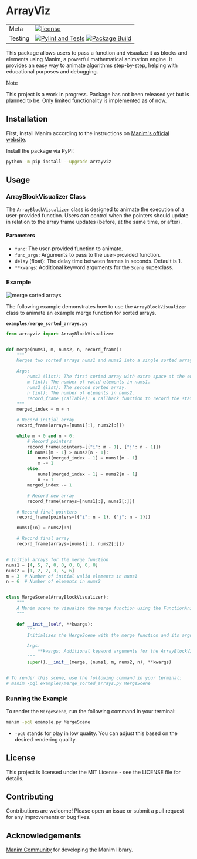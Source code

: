 # ArrayViz

<!-- badges: start -->
| | |
| --- | --- |
| Meta | [![license](https://img.shields.io/badge/license-MIT-blue.svg)](https://opensource.org/licenses/MIT) |
| Testing | [![Pylint and Tests](https://github.com/aanas-sayed/arrayviz/actions/workflows/lint_and_test.yaml/badge.svg)](https://github.com/aanas-sayed/arrayviz/actions/workflows/lint_and_test.yaml) [![Package Build](https://github.com/aanas-sayed/arrayviz/actions/workflows/package_build.yaml/badge.svg)](https://github.com/aanas-sayed/arrayviz/actions/workflows/package_build.yaml) |

<!-- badges: end -->

This package allows users to pass a function and visualize it as blocks and elements using Manim, a powerful mathematical animation engine. It provides an easy way to animate algorithms step-by-step, helping with educational purposes and debugging.

Note

This project is a work in progress. Package has not been released yet but is planned to be. Only limited functionality is implemented as of now.

## Installation

First, install Manim according to the instructions on [Manim's official website](https://docs.manim.community/en/stable/installation.html).

Install the package via PyPI:

```bash
python -m pip install --upgrade arrayviz
```

## Usage

### ArrayBlockVisualizer Class

The `ArrayBlockVisualizer` class is designed to animate the execution of a user-provided function. Users can control when the pointers should update in relation to the array frame updates (before, at the same time, or after).

#### Parameters

- `func`: The user-provided function to animate.
- `func_args`: Arguments to pass to the user-provided function.
- `delay` (float): The delay time between frames in seconds. Default is 1.
- `**kwargs`: Additional keyword arguments for the `Scene` superclass.

### Example

![merge sorted arrays](https://media.giphy.com/media/v1.Y2lkPTc5MGI3NjExbHdkaTQ0dmNxZ2Zzems0dTRmcGgyMjltNDkwMnB4M2c1eDFnM3hqbyZlcD12MV9pbnRlcm5hbF9naWZfYnlfaWQmY3Q9Zw/16ka9sdzYT5rACNM6O/giphy.gif)

The following example demonstrates how to use the `ArrayBlockVisualizer` class to animate an example merge function for sorted arrays.

**`examples/merge_sorted_arrays.py`**

```python
from arrayviz import ArrayBlockVisualizer


def merge(nums1, m, nums2, n, record_frame):
    """
    Merges two sorted arrays nums1 and nums2 into a single sorted array in place.

    Args:
        nums1 (list): The first sorted array with extra space at the end to hold nums2 elements.
        m (int): The number of valid elements in nums1.
        nums2 (list): The second sorted array.
        n (int): The number of elements in nums2.
        record_frame (callable): A callback function to record the state of arrays and pointers.
    """
    merged_index = m + n

    # Record initial array
    record_frame(arrays=[nums1[:], nums2[:]])

    while m > 0 and n > 0:
        # Record pointers
        record_frame(pointers=[{"i": m - 1}, {"j": n - 1}])
        if nums1[m - 1] > nums2[n - 1]:
            nums1[merged_index - 1] = nums1[m - 1]
            m -= 1
        else:
            nums1[merged_index - 1] = nums2[n - 1]
            n -= 1
        merged_index -= 1

        # Record new array
        record_frame(arrays=[nums1[:], nums2[:]])

    # Record final pointers
    record_frame(pointers=[{"i": n - 1}, {"j": n - 1}])

    nums1[:n] = nums2[:n]

    # Record final array
    record_frame(arrays=[nums1[:], nums2[:]])


# Initial arrays for the merge function
nums1 = [4, 5, 7, 0, 0, 0, 0, 0, 0]
nums2 = [1, 2, 2, 3, 5, 6]
m = 3  # Number of initial valid elements in nums1
n = 6  # Number of elements in nums2


class MergeScene(ArrayBlockVisualizer):
    """
    A Manim scene to visualize the merge function using the FunctionAnimation class.
    """

    def __init__(self, **kwargs):
        """
        Initializes the MergeScene with the merge function and its arguments.

        Args:
            **kwargs: Additional keyword arguments for the ArrayBlockVisualizer superclass.
        """
        super().__init__(merge, (nums1, m, nums2, n), **kwargs)


# To render this scene, use the following command in your terminal:
# manim -pql examples/merge_sorted_arrays.py MergeScene
```

### Running the Example

To render the `MergeScene`, run the following command in your terminal:

```bash
manim -pql example.py MergeScene
```

- `-pql` stands for play in low quality. You can adjust this based on the desired rendering quality.

## License

This project is licensed under the MIT License - see the LICENSE file for details.

## Contributing

Contributions are welcome! Please open an issue or submit a pull request for any improvements or bug fixes.

## Acknowledgements

[Manim Community](https://github.com/ManimCommunity/manim) for developing the Manim library.
